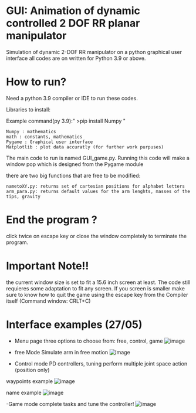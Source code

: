 # GUI: Animation of dynamic controlled 2 DOF RR planar manipulator 
Simulation of dynamic 2-DOF RR manipulator on a python graphical user interface
all codes are on written for Python 3.9 or above.


# How to run?
Need a python 3.9 compiler or IDE to run these codes.

Libraries to install: 

Example command(py 3.9):" >pip install Numpy "
	
	Numpy : mathematics
	math : constants, mathematics
	Pygame : Graphical user interface
	Matplotlib : plot data accuratly (for further work purpuses)
	
The main code to run is named GUI_game.py. Running this code will make a window pop which is designed from the Pygame module

there are two big functions that are free to be modified: 
  
	nametoXY.py: returns set of cartesian positions for alphabet letters
	arm_para.py: returns default values for the arm lenghts, masses of the tips, gravity
	
  
# End the program ?
click twice on escape key or close the window completely to terminate the program.

# Important Note!!
the current window size is set to fit a 15.6 inch screen at least. The code still requieres some adaptation to fit any screen.
If you screen is smaller make sure to know how to quit the game using the escape key from the Compiler itself (Command window: CRLT+C)

# Interface examples (27/05)
- Menu page
three options to choose from: free, control, game
![image](https://user-images.githubusercontent.com/78451671/170700946-5c180576-24bb-41eb-96a3-acd5ec35bc8c.png)

- free Mode
Simulate arm in free motion
![image](https://user-images.githubusercontent.com/78451671/170700883-71592174-4cb0-4b5b-860a-2532c7494f27.png)

- Control mode
PD controllers, tuning perform multiple joint space action (position only)

waypoints example 
![image](https://user-images.githubusercontent.com/78451671/170699583-2c106683-6c6d-4a0c-a765-1a25145e1e70.png)

name example
![image](https://user-images.githubusercontent.com/78451671/170700396-1559d966-8533-4fa9-8d9d-19757a2c6a00.png)

-Game mode
complete tasks and tune the controller!
![image](https://user-images.githubusercontent.com/78451671/170700532-cbf989d9-2a6c-42f9-80b4-12e337f30066.png)


